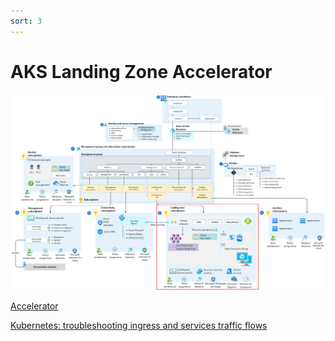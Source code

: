 ```yaml
---
sort: 3
---
```


# AKS Landing Zone Accelerator

![Alt text](aks-eslz-architecture.png)


[Accelerator](https://learn.microsoft.com/en-us/azure/cloud-adoption-framework/scenarios/app-platform/aks/landing-zone-accelerator)

[Kubernetes: troubleshooting ingress and services traffic flows](https://medium.com/@ManagedKube/kubernetes-troubleshooting-ingress-and-services-traffic-flows-547ea867b120)